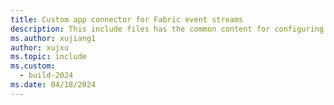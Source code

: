 ```yaml
---
title: Custom app connector for Fabric event streams
description: This include files has the common content for configuring common app connector for Fabric event streams and Real-time hub. 
ms.author: xujiang1
author: xujxu 
ms.topic: include
ms.custom:
  - build-2024
ms.date: 04/18/2024
---
```


